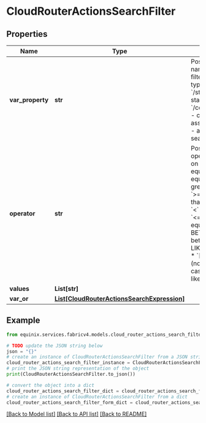 # CloudRouterActionsSearchFilter


## Properties

Name | Type | Description | Notes
------------ | ------------- | ------------- | -------------
**var_property** | **str** | Possible field names to use on filters:  * &#x60;/type&#x60; - type of update  * &#x60;/state&#x60; - action state  * &#x60;/connection/uuid&#x60; - connection uuid associated  * &#x60;/*&#x60; - all-category search  | [optional] 
**operator** | **str** | Possible operators to use on filters:  * &#x60;&#x3D;&#x60; - equal  * &#x60;!&#x3D;&#x60; - not equal  * &#x60;&gt;&#x60; - greater than  * &#x60;&gt;&#x3D;&#x60; - greater than or equal to  * &#x60;&lt;&#x60; - less than  * &#x60;&lt;&#x3D;&#x60; - less than or equal to  * &#x60;[NOT] BETWEEN&#x60; - (not) between  * &#x60;[NOT] LIKE&#x60; - (not) like  * &#x60;[NOT] IN&#x60; - (not) in  * &#x60;~*&#x60; - case-insensitive like  | [optional] 
**values** | **List[str]** |  | [optional] 
**var_or** | [**List[CloudRouterActionsSearchExpression]**](CloudRouterActionsSearchExpression.md) |  | [optional] 

## Example

```python
from equinix.services.fabricv4.models.cloud_router_actions_search_filter import CloudRouterActionsSearchFilter

# TODO update the JSON string below
json = "{}"
# create an instance of CloudRouterActionsSearchFilter from a JSON string
cloud_router_actions_search_filter_instance = CloudRouterActionsSearchFilter.from_json(json)
# print the JSON string representation of the object
print(CloudRouterActionsSearchFilter.to_json())

# convert the object into a dict
cloud_router_actions_search_filter_dict = cloud_router_actions_search_filter_instance.to_dict()
# create an instance of CloudRouterActionsSearchFilter from a dict
cloud_router_actions_search_filter_form_dict = cloud_router_actions_search_filter.from_dict(cloud_router_actions_search_filter_dict)
```
[[Back to Model list]](../README.md#documentation-for-models) [[Back to API list]](../README.md#documentation-for-api-endpoints) [[Back to README]](../README.md)


